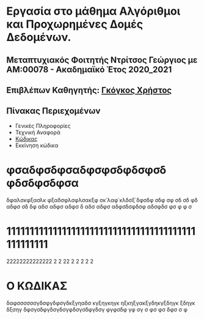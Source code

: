 # Εργασία στο μάθημα Αλγόριθμοι και Προχωρημένες Δομές Δεδομένων.
## Μεταπτυχιακός Φοιτητής Ντρίτσος Γεώργιος με ΑΜ:00078 - Ακαδημαϊκό Έτος 2020_2021
## Επιβλέπων Καθηγητής: [Γκόγκος Χρήστος](https://github.com/chgogos)


## Πίνακας Περιεχομένων
* Γενικές Πληροφορίες
* Τεχνική Αναφορά
* [Κώδικας](https://github.com/DrG2020/00078_aadd_ett/blob/main/README.md#%CE%BF-%CE%BA%CF%89%CE%B4%CE%B9%CE%BA%CE%B1%CF%83)
* Εκκίνηση κώδικα


# φσαδφσδφσαδφσφσδφδσφσδ φδσδφσδφσα
δφαλσκφξασλκ φξαδσφλσφλσακξφ σκ΄λαφ΄κλδσξ΄δφσδφ
σδφ
σφ
σδ
σδ
φδ
αδφσ
σδ
δφ
αδσ
αδφσ
αδφσ
δ
αδσ
αδφσ
αδφσδσφδσφ
αδσφδσ
φσ
φ
φ
σ
# 11111111111111111111111111111111111111111111111111
22222222222222
2
2
22
2
2
2
2
2

























# Ο ΚΩΔΙΚΑΣ
δαφσσσσσσγδσφγδφσγδκξγηαδσ κγξηγκηγκ ηξκηξγακξγδηκγξδηγκ ξδηγκ δξσηγ
δφσγσδφγδσγδσγφδσγσδφγδσγ
φγφσδφ
γφ
σγ
σ
φσ
φσ
δφσ
σ
φ
